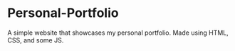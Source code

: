 # Personal-Portfolio
A simple website that showcases my personal portfolio. Made using HTML, CSS, and some JS.
